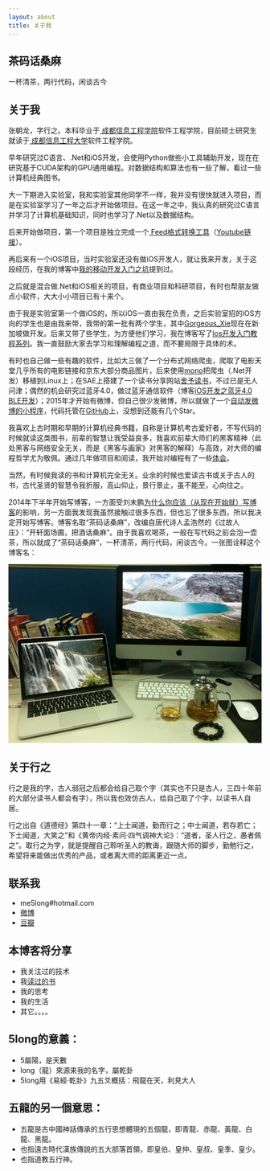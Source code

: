 ```yaml
---
layout: about
title: 关于我
---
```

<div class="col-md-12">
  <div class="content">
    <h2>茶码话桑麻</h2>
    <p>一杯清茶，两行代码，闲谈古今</p>
    <h2>关于我</h2>
    <p>张朝龙，字行之。本科毕业于<a href="http://www.cuit.edu.cn/" target="_blank"> 成都信息工程学院</a>软件工程学院，目前硕士研究生就读于<a href="http://www.cuit.edu.cn/" target="_blank"> 成都信息工程大学</a>软件工程学院。</p>
    <p>
      早年研究过C语言、.Net和iOS开发，会使用Python做些小工具辅助开发，现在在研究基于CUDA架构的GPU通用编程。对数据结构和算法也有一些了解，看过一些计算机经典图书。
    </p>
    <p>
      大一下期进入实验室，我和实验室其他同学不一样，我并没有很快就进入项目，而是在实验室学习了一年之后才开始做项目。在这一年之中，我认真的研究过C语言并学习了计算机基础知识，同时也学习了.Net以及数据结构。
    </p>
    <p>
      后来开始做项目，第一个项目是独立完成一个<a href="http://www.softpedia.com/get/Others/Miscellaneous/Data-Feed-Converter.shtml" target="_blank"> Feed格式转换工具</a>（<a href="https://www.youtube.com/watch?v=QjPn1zcUskc" target="_blank">Youtube链接</a>）。
    </p>
    <p>
      再后来有一个iOS项目，当时实验室还没有做iOS开发人，就让我来开发，关于这段经历，在我的博客中<a href="http://zh.5long.me/2015/learn-mobile-development/" target="_blank">我的移动开发入门之坑</a>提到过。
    </p>
    <p>
      之后就是混合做.Net和iOS相关的项目，有商业项目和科研项目，有时也帮朋友做点小软件，大大小小项目已有十来个。
    </p>
    <p>
      由于我是实验室第一个做iOS的，所以iOS一直由我在负责，之后实验室招的iOS方向的学生也是由我来带，我带的第一批有两个学生，其中<a href="http://gorgeousxie.me/#blog" target="_blank">Gorgeous_Xie</a>现在在新加坡做开发。后来又带了些学生，为方便他们学习，我在博客写了<a href="http://zh.5long.me/2015/ios-epilogue/" target="_blank">Ios开发入门教程系列</a>。我一直鼓励大家去学习和理解编程之道，而不要局限于具体的术。
    </p>
    <p>
      有时也自己做一些有趣的软件，比如大三做了一个分布式网络爬虫，爬取了电影天堂几乎所有的电影链接和京东大部分商品图片，后来使用<a href="http://www.mono-project.com/">mono</a>把爬虫（.Net开发）移植到Linux上；在SAE上搭建了一个读书分享网站<a href="http://www.sheyu.org/" target="_blank">舍予读书</a>，不过已是无人问津；偶然的机会研究过蓝牙4.0，做过蓝牙通信软件（博客<a href="http://zh.5long.me/2015/bluetooth-for-iOS-developer/" target="_blank">iOS开发之蓝牙4.0 BLE开发</a>）；2015年才开始有微博，但自己很少发微博，所以就做了一个<a href="http://zh.5long.me/2015/code-login-sina-weibo-update-weibo/" target="_blank">自动发微博的小程序</a>，代码托管在<a href="https://github.com/zchlong/sinaWeibo" target="_blank">GitHub</a>上，没想到还能有几个Star。
    </p>
    <p>
      我喜欢上古时期和早期的计算机经典书籍，自称是计算机考古爱好者，不写代码的时候就读这类图书，前辈的智慧让我受益良多，我喜欢前辈大师们的黑客精神（此处黑客与网络安全无关，而是《黑客与画家》对黑客的解释）与高效，对大师的编程哲学尤为敬佩。通过几年做项目和阅读，我开始对编程有了一些<a href="http://zh.5long.me/2014/paodingjieniu/" target="_blank">体会</a>。
    </p>
    <p>
      当然，有时候我读的书和计算机完全无关。业余的时候也爱读古书或关于古人的书，古代圣贤的智慧令我折服，高山仰止，景行景止，虽不能至，心向往之。
    </p>
    <p>
      2014年下半年开始写博客，一方面受刘未鹏<a href="http://mindhacks.cn/2009/02/15/why-you-should-start-blogging-now/" target="_blank">为什么你应该（从现在开始就）写博客</a>的影响，另一方面我发现我虽然接触过很多东西，但也忘了很多东西，所以我决定开始写博客。博客名取“茶码话桑麻”，改编自唐代诗人孟浩然的《过故人庄》：“开轩面场圃，把酒话桑麻”。由于我喜欢喝茶，一般在写代码之前会泡一壶茶，所以就成了“茶码话桑麻”，一杯清茶，两行代码，闲谈古今。一张图诠释这个博客名：
    </p>
    <p>
      <img src="/assets/images/me/work_place.png">
    </p>
    <h2>关于行之</h2>
    <p>
      行之是我的字，古人弱冠之后都会给自己取个字（其实也不只是古人，三四十年前的大部分读书人都会有字），所以我也效仿古人，给自己取了个字，以读书人自居。
    </p>
    <p>
      行之出自《道德经》第四十一章：“上士闻道，勤而行之；中士闻道，若存若亡；下士闻道，大笑之”和《黄帝内经·素问·四气调神大论》：“道者，圣人行之，愚者佩之”。取行之为字，就是提醒自己聆听圣人的教诲，跟随大师的脚步，勤勉行之，希望将来能做出优秀的产品，或者离大师的距离更近一点。
    </p>
    <h2>联系我</h2>
    <p>
      <ul>
        <li>me5long#hotmail.com</li>
        <li><a href="http://www.weibo.com/5longme/home" target="_blank">微博</a></li>
        <li><a href="http://www.douban.com/people/71231513/" target="_blank">豆瓣</a></li>
      </ul>
    </p>
    <p></p>
    <h2>本博客将分享</h2>
    <p>
      <ul>
        <li>我关注过的技术</li>
        <li>我<a href="http://book.douban.com/people/71231513/" target="_blank">读过的书</a></li>
        <li>我的思考</li>
        <li>我的生活</li>
        <li>其它。。。。</li>
      </ul>
    </p>
    <h2>5long的意義：</h2>
    <p>
      <ul>
        <li>5屬陽，是天數</li>
        <li>long（龍）來源来我的名字，屬乾卦</li>
        <li>5long用《易經·乾卦》九五爻概括：飛龍在天，利見大人</li>
      </ul>
      <h2>五龍的另一個意思：</h2>
      <ul>
        <li>五龍是古中國神話傳承的五行思想體現的五個龍，即青龍、赤龍、黃龍、白龍、黑龍。</li>
        <li>也指遠古時代漢族傳說的五大部落首領，即皇伯、皇仲、皇叔、皇季、皇少。</li>
        <li>也指道教五行神。</li>
      </ul>
    </p>
  </div>
</div>